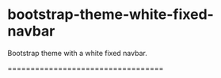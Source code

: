 bootstrap-theme-white-fixed-navbar
==================================

Bootstrap theme with a white fixed navbar.

==================================
